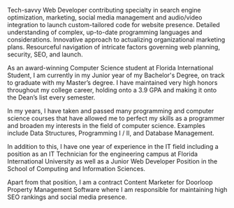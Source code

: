 Tech-savvy Web Developer contributing specialty in search engine optimization, marketing, social media
management and audio/video integration to launch custom-tailored code for website presence.
Detailed understanding of complex, up-to-date programming languages and considerations. Innovative
approach to actualizing organizational marketing plans. Resourceful navigation of intricate factors
governing web planning, security, SEO, and launch.

As an award-winning Computer Science student at Florida International Student, I am currently in my Junior year of my Bachelor's Degree, on track to graduate with my Master’s degree. I have maintained very high honors throughout my college career, holding onto a 3.9 GPA and making it onto the Dean’s list every semester. 

In my years, I have taken and passed many programming and computer science courses that have allowed me to perfect my skills as a programmer and broaden my interests in the field of computer science. Examples include Data Structures, Programming I / II, and Database Management. 

In addition to this, I have one year of experience in the IT field including a position as an IT Technician for the engineering campus at Florida International University as well as a Junior Web Developer Position in the School of Computing and Information Sciences. 

Apart from that position, I am a contract Content Marketer for Doorloop Property Management Software where I am responsible for maintaining high SEO rankings and social media presence.

